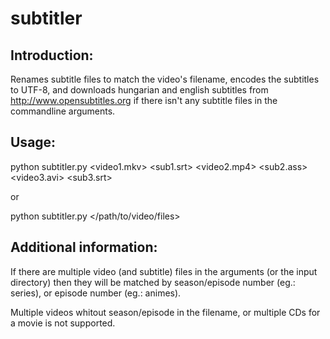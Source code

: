 subtitler
=========

Introduction:
-------------
Renames subtitle files to match the video's filename, encodes the subtitles to UTF-8,
and downloads hungarian and english subtitles from http://www.opensubtitles.org if
there isn't any subtitle files in the commandline arguments.

Usage:
------
python subtitler.py <video1.mkv> <sub1.srt> <video2.mp4> <sub2.ass> <video3.avi> <sub3.srt>

or

python subtitler.py </path/to/video/files>

Additional information:
-----------------------
If there are multiple video (and subtitle) files in the arguments (or the input directory)
then they will be matched by season/episode number (eg.: series), or episode number
(eg.: animes).

Multiple videos whitout season/episode in the filename, or multiple CDs for a movie is not supported.

